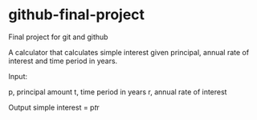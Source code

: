 # github-final-project
Final project for git and github

A calculator that calculates simple interest given principal, annual rate of interest and time period in years.

Input:

   p, principal amount
   t, time period in years
   r, annual rate of interest
   
Output
   simple interest = p*t*r
